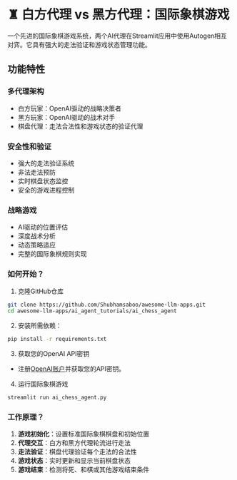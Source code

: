 # ♜ 白方代理 vs 黑方代理：国际象棋游戏

一个先进的国际象棋游戏系统，两个AI代理在Streamlit应用中使用Autogen相互对弈。它具有强大的走法验证和游戏状态管理功能。

## 功能特性

### 多代理架构
- 白方玩家：OpenAI驱动的战略决策者
- 黑方玩家：OpenAI驱动的战术对手
- 棋盘代理：走法合法性和游戏状态的验证代理

### 安全性和验证
- 强大的走法验证系统
- 非法走法预防
- 实时棋盘状态监控
- 安全的游戏进程控制

### 战略游戏
- AI驱动的位置评估
- 深度战术分析
- 动态策略适应
- 完整的国际象棋规则实现


### 如何开始？

1. 克隆GitHub仓库

```bash
git clone https://github.com/Shubhamsaboo/awesome-llm-apps.git
cd awesome-llm-apps/ai_agent_tutorials/ai_chess_agent
```

2. 安装所需依赖：

```bash
pip install -r requirements.txt
```

3. 获取您的OpenAI API密钥

- 注册[OpenAI账户](https://platform.openai.com/)并获取您的API密钥。

4. 运行国际象棋游戏
```bash
streamlit run ai_chess_agent.py
```

### 工作原理？

1. **游戏初始化**：设置标准国际象棋棋盘和初始位置
2. **代理交互**：白方和黑方代理轮流进行走法
3. **走法验证**：棋盘代理验证每个走法的合法性
4. **游戏状态**：实时更新和显示当前棋盘状态
5. **游戏结束**：检测将死、和棋或其他游戏结束条件
